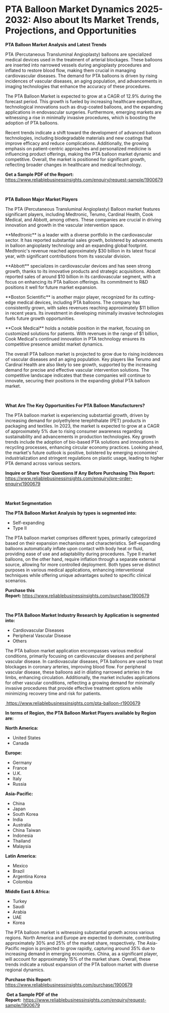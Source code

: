 <p><h1>PTA Balloon Market Dynamics 2025-2032: Also about Its Market Trends, Projections, and Opportunities</h1></p><p><strong>PTA Balloon Market Analysis and Latest Trends</strong></p>
<p><p>PTA (Percutaneous Transluminal Angioplasty) balloons are specialized medical devices used in the treatment of arterial blockages. These balloons are inserted into narrowed vessels during angioplasty procedures and inflated to restore blood flow, making them crucial in managing cardiovascular diseases. The demand for PTA balloons is driven by rising incidences of vascular diseases, an aging population, and advancements in imaging technologies that enhance the accuracy of these procedures.</p><p>The PTA Balloon Market is expected to grow at a CAGR of 12.9% during the forecast period. This growth is fueled by increasing healthcare expenditure, technological innovations such as drug-coated balloons, and the expanding applications in endovascular surgeries. Furthermore, emerging markets are witnessing a rise in minimally invasive procedures, which is boosting the adoption of PTA balloons. </p><p>Recent trends indicate a shift toward the development of advanced balloon technologies, including biodegradable materials and new coatings that improve efficacy and reduce complications. Additionally, the growing emphasis on patient-centric approaches and personalized medicine is influencing product offerings, making the PTA balloon market dynamic and competitive. Overall, the market is positioned for significant growth, reflecting broader changes in healthcare and medical technology.</p></p>
<p><strong>Get a Sample PDF of the Report:&nbsp;</strong> <a href="https://www.reliablebusinessinsights.com/enquiry/request-sample/1900679?utm_campaign=118&utm_medium=2&utm_source=Github&utm_content=ia&utm_term=13042025&utm_id=pta-balloon">https://www.reliablebusinessinsights.com/enquiry/request-sample/1900679</a></p>
<p>&nbsp;</p>
<p><strong>PTA Balloon Major Market Players</strong></p>
<p><p>The PTA (Percutaneous Transluminal Angioplasty) Balloon market features significant players, including Medtronic, Terumo, Cardinal Health, Cook Medical, and Abbott, among others. These companies are crucial in driving innovation and growth in the vascular intervention space.</p><p>**Medtronic** is a leader with a diverse portfolio in the cardiovascular sector. It has reported substantial sales growth, bolstered by advancements in balloon angioplasty technology and an expanding global footprint. Medtronic's revenue reached approximately $30 billion in its latest fiscal year, with significant contributions from its vascular division.</p><p>**Abbott** specializes in cardiovascular devices and has seen strong growth, thanks to its innovative products and strategic acquisitions. Abbott reported sales of around $10 billion in its cardiovascular segment, with a focus on enhancing its PTA balloon offerings. Its commitment to R&D positions it well for future market expansion.</p><p>**Boston Scientific** is another major player, recognized for its cutting-edge medical devices, including PTA balloons. The company has consistently grown, with sales revenues reaching approximately $11 billion in recent years. Its investment in developing minimally invasive technologies fuels future growth opportunities.</p><p>**Cook Medical** holds a notable position in the market, focusing on customized solutions for patients. With revenues in the range of $1 billion, Cook Medical's continued innovation in PTA technology ensures its competitive presence amidst market dynamics.</p><p>The overall PTA balloon market is projected to grow due to rising incidences of vascular diseases and an aging population. Key players like Terumo and Cardinal Health are also likely to see growth, supported by the increasing demand for precise and effective vascular intervention solutions. The competitive landscape indicates that these companies will continue to innovate, securing their positions in the expanding global PTA balloon market.</p></p>
<p>&nbsp;</p>
<p><strong>What Are The Key Opportunities For PTA Balloon Manufacturers?</strong></p>
<p><p>The PTA balloon market is experiencing substantial growth, driven by increasing demand for polyethylene terephthalate (PET) products in packaging and textiles. In 2023, the market is expected to grow at a CAGR of approximately 5% due to rising consumer awareness regarding sustainability and advancements in production technologies. Key growth trends include the adoption of bio-based PTA solutions and innovations in recycling processes, enhancing circular economy practices. Looking ahead, the market's future outlook is positive, bolstered by emerging economies' industrialization and stringent regulations on plastic usage, leading to higher PTA demand across various sectors.</p></p>
<p><strong>Inquire or Share Your Questions If Any Before Purchasing This Report:</strong> <a href="https://www.reliablebusinessinsights.com/enquiry/pre-order-enquiry/1900679?utm_campaign=118&utm_medium=2&utm_source=Github&utm_content=ia&utm_term=13042025&utm_id=pta-balloon">https://www.reliablebusinessinsights.com/enquiry/pre-order-enquiry/1900679</a></p>
<p>&nbsp;</p>
<p><strong>Market Segmentation</strong></p>
<p><strong>The PTA Balloon Market Analysis by types is segmented into:</strong></p>
<p><ul><li>Self-expanding</li><li>Type II</li></ul></p>
<p><p>The PTA balloon market comprises different types, primarily categorized based on their expansion mechanisms and characteristics. Self-expanding balloons automatically inflate upon contact with body heat or fluid, providing ease of use and adaptability during procedures. Type II market balloons, on the other hand, require inflation through a separate external source, allowing for more controlled deployment. Both types serve distinct purposes in various medical applications, enhancing interventional techniques while offering unique advantages suited to specific clinical scenarios.</p></p>
<p><strong>Purchase this Report:&nbsp;</strong><a href="https://www.reliablebusinessinsights.com/purchase/1900679?utm_campaign=118&utm_medium=2&utm_source=Github&utm_content=ia&utm_term=13042025&utm_id=pta-balloon">https://www.reliablebusinessinsights.com/purchase/1900679</a></p>
<p>&nbsp;</p>
<p><strong>The PTA Balloon Market Industry Research by Application is segmented into:</strong></p>
<p><ul><li>Cardiovascular Diseases</li><li>Peripheral Vascular Disease</li><li>Others</li></ul></p>
<p><p>The PTA balloon market application encompasses various medical conditions, primarily focusing on cardiovascular diseases and peripheral vascular disease. In cardiovascular diseases, PTA balloons are used to treat blockages in coronary arteries, improving blood flow. For peripheral vascular disease, these balloons aid in dilating narrowed arteries in the limbs, enhancing circulation. Additionally, the market includes applications for other vascular conditions, reflecting a growing demand for minimally invasive procedures that provide effective treatment options while minimizing recovery time and risk for patients.</p></p>
<p><a href="https://www.reliablebusinessinsights.com/pta-balloon-r1900679?utm_campaign=118&utm_medium=2&utm_source=Github&utm_content=ia&utm_term=13042025&utm_id=pta-balloon">&nbsp;https://www.reliablebusinessinsights.com/pta-balloon-r1900679</a></p>
<p><strong>In terms of Region, the PTA Balloon Market Players available by Region are:</strong></p>
<p>
    <p> <strong> North America: </strong>
        <ul>
            <li>United States</li>
            <li>Canada</li>
        </ul>
        </p> 
    <p> <strong> Europe: </strong>
        <ul>
            <li>Germany</li>
            <li>France</li>
            <li>U.K.</li>
            <li>Italy</li>
            <li>Russia</li>
        </ul>
        </p> 
    <p> <strong> Asia-Pacific: </strong>
        <ul>
            <li>China</li>
            <li>Japan</li>
            <li>South Korea</li>
            <li>India</li>
            <li>Australia</li>
            <li>China Taiwan</li>
            <li>Indonesia</li>
            <li>Thailand</li>
            <li>Malaysia</li>
        </ul>
        </p> 
    <p> <strong> Latin America: </strong>
        <ul>
            <li>Mexico</li>
            <li>Brazil</li>
            <li>Argentina Korea</li>
            <li>Colombia</li>
        </ul>
        </p> 
    <p> <strong> Middle East & Africa: </strong>
        <ul>
            <li>Turkey</li>
            <li>Saudi</li>
            <li>Arabia</li>
            <li>UAE</li>
            <li>Korea</li>
        </ul>
    </p>
    </p>
<p><p>The PTA balloon market is witnessing substantial growth across various regions. North America and Europe are expected to dominate, contributing approximately 30% and 25% of the market share, respectively. The Asia-Pacific region is projected to grow rapidly, capturing around 35% due to increasing demand in emerging economies. China, as a significant player, will account for approximately 15% of the market share. Overall, these trends indicate a robust expansion of the PTA balloon market with diverse regional dynamics.</p></p>
<p><strong>Purchase this Report: </strong><a href="https://www.reliablebusinessinsights.com/purchase/1900679?utm_campaign=118&utm_medium=2&utm_source=Github&utm_content=ia&utm_term=13042025&utm_id=pta-balloon">https://www.reliablebusinessinsights.com/purchase/1900679</a></p>
<p>&nbsp;<strong>Get a Sample PDF of the Report:&nbsp;&nbsp;</strong><a href="https://www.reliablebusinessinsights.com/enquiry/request-sample/1900679?utm_campaign=118&utm_medium=2&utm_source=Github&utm_content=ia&utm_term=13042025&utm_id=pta-balloon">https://www.reliablebusinessinsights.com/enquiry/request-sample/1900679</a></p>
<p><strong></strong></p>
<p><p></p><p></p><p></p></p>
